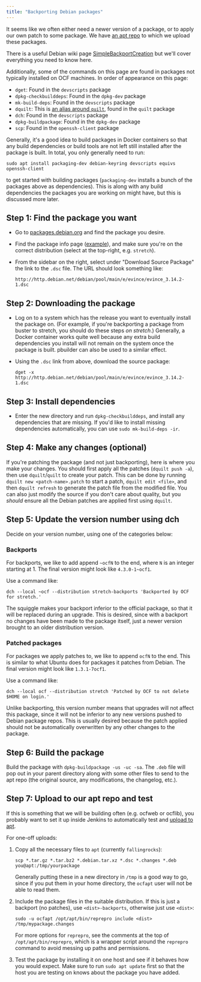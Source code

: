 ```yaml
---
title: "Backporting Debian packages"
---
```


It seems like we often either need a newer version of a package, or to apply
our own patch to some package. We have [an apt
repo](https://apt.ocf.berkeley.edu/) to which we upload these packages.

There is a useful Debian wiki page
[SimpleBackportCreation](https://wiki.debian.org/SimpleBackportCreation) but
we'll cover everything you need to know here.

Additionally, some of the commands on this page are found in packages not
typically installed on OCF machines. In order of appearance on this page:

* `dget`: Found in the `devscripts` package
* `dpkg-checkbuilddeps`: Found in the `dpkg-dev` package
* `mk-build-deps`: Found in the `devscripts` package
* `dquilt`: This is [an alias around `quilt`][dquilt], found in the `quilt` package
* `dch`: Found in the `devscripts` package
* `dpkg-buildpackage`: Found in the `dpkg-dev` package
* `scp`: Found in the `openssh-client` package

Generally, it's a good idea to build packages in Docker containers so that any
build dependencies or build tools are not left still installed after the
package is built. In total, you only generally need to run:

    sudo apt install packaging-dev debian-keyring devscripts equivs openssh-client

to get started with building packages (`packaging-dev` installs a bunch of the
packages above as dependencies). This is along with any build dependencies the
packages you are working on might have, but this is discussed more later.

[dquilt]: https://www.debian.org/doc/manuals/maint-guide/modify.en.html#quiltrc

## Step 1: Find the package you want

* Go to [packages.debian.org](https://packages.debian.org/) and find the
  package you desire.

* Find the package info page
  ([example](https://packages.debian.org/stretch/evince)), and make sure you're
  on the correct distribution (select at the top-right, e.g. `stretch`).

* From the sidebar on the right, select under "Download Source Package" the
  link to the `.dsc` file. The URL should look something like:

      http://http.debian.net/debian/pool/main/e/evince/evince_3.14.2-1.dsc


## Step 2: Downloading the package

* Log on to a system which has the release you want to eventually install the
  package on. (For example, if you're backporting a package from buster to
  stretch, you should do these steps *on stretch*.) Generally, a Docker
  container works quite well because any extra build dependencies you install
  will not remain on the system once the package is built. pbuilder can also be
  used to a similar effect.

* Using the `.dsc` link from above, download the source package:

      dget -x http://http.debian.net/debian/pool/main/e/evince/evince_3.14.2-1.dsc


## Step 3: Install dependencies

* Enter the new directory and run `dpkg-checkbuilddeps`, and install any
  dependencies that are missing. If you'd like to install missing dependencies
  automatically, you can use `sudo mk-build-deps -ir`.


## Step 4: Make any changes (optional)

If you're patching the package (and not just backporting), here is where you
make your changes. You should first apply all the patches (`dquilt push -a`),
then use `dquilt`/`quilt` to create your patch. This can be done by running
`dquilt new <patch-name>.patch` to start a patch, `dquilt edit <file>`, and
then `dquilt refresh` to generate the patch file from the modified file. You
can also just modify the source if you don't care about quality, but you
*should* ensure all the Debian patches are applied first using `dquilt`.


## Step 5: Update the version number using dch

Decide on your version number, using one of the categories below:

### Backports

For backports, we like to add append `~ocfN` to the end, where `N` is an
integer starting at 1. The final version might look like `4.3.0-1~ocf1`.

Use a command like:

    dch --local ~ocf --distribution stretch-backports 'Backported by OCF for stretch.'

The squiggle makes your backport inferior to the official package, so that it
will be replaced during an upgrade. This is desired, since with a backport no
changes have been made to the package itself, just a newer version brought to
an older distribution version.

### Patched packages

For packages we apply patches to, we like to append `ocfN` to the end. This is
similar to what Ubuntu does for packages it patches from Debian. The final
version might look like `1.3.1-7ocf1`.

Use a command like:

    dch --local ocf --distribution stretch 'Patched by OCF to not delete $HOME on login.'

Unlike backporting, this version number means that upgrades will not affect this
package, since it will not be inferior to any new versions pushed to Debian
package repos. This is usually desired because the patch applied should not be
automatically overwritten by any other changes to the package.


## Step 6: Build the package

Build the package with `dpkg-buildpackage -us -uc -sa`. The `.deb` file will
pop out in your parent directory along with some other files to send to the apt
repo (the original source, any modifications, the changelog, etc.).


## Step 7: Upload to our apt repo and test

If this is something that we will be building often (e.g. ocfweb or ocflib),
you probably want to set it up inside Jenkins to automatically test and
[upload to apt](https://jenkins.ocf.berkeley.edu/job/upload-changes/).

For one-off uploads:

1. Copy all the necessary files to `apt` (currently `fallingrocks`):

       scp *.tar.gz *.tar.bz2 *.debian.tar.xz *.dsc *.changes *.deb you@apt:/tmp/yourpackage

   Generally putting these in a new directory in `/tmp` is a good way to go,
   since if you put them in your home directory, the `ocfapt` user will not be
   able to read them.

2. Include the package files in the suitable distribution. If this is just a
   backport (no patches), use `<dist>-backports`, otherwise just use `<dist>`:

       sudo -u ocfapt /opt/apt/bin/reprepro include <dist> /tmp/mypackage.changes

   For more options for `reprepro`, see the comments at the top of
   `/opt/apt/bin/reprepro`, which is a wrapper script around the `reprepro`
   command to avoid messing up paths and permissions.

3. Test the package by installing it on one host and see if it behaves how you
   would expect. Make sure to run `sudo apt update` first so that the host you
   are testing on knows about the package you have added.
